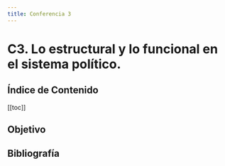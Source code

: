 ```yaml
---
title: Conferencia 3
---
```


# C3. Lo estructural y lo funcional en el sistema político.

## Índice de Contenido

[[toc]]

## Objetivo

## Bibliografía
